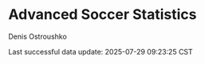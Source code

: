 # Advanced Soccer Statistics
Denis Ostroushko

<!-- gfm -->

Last successful data update: 2025-07-29 09:23:25 CST
